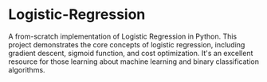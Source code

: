 # Logistic-Regression
A from-scratch implementation of Logistic Regression in Python. This project demonstrates the core concepts of logistic regression, including gradient descent, sigmoid function, and cost optimization. It's an excellent resource for those learning about machine learning and binary classification algorithms.
